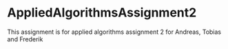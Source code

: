 # AppliedAlgorithmsAssignment2
This assignment is for applied algorithms assignment 2 for Andreas, Tobias and Frederik
